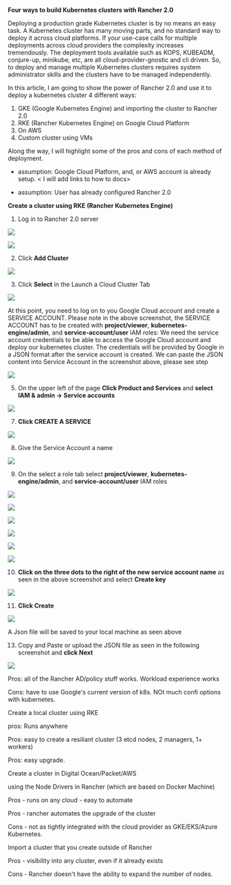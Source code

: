 **Four ways to build Kubernetes clusters with Rancher 2.0**

Deploying a production grade Kubernetes cluster is by no means an easy task.
A Kubernetes cluster has many moving parts, and no standard way to deploy it
across cloud platforms. If your use-case calls for multiple deployments across
cloud providers the complexity increases tremendously. The deployment
tools available such as KOPS, KUBEADM, conjure-up, minikube, etc, are all
cloud-provider-gnostic and cli driven. So, to deploy and manage multiple
Kubernetes clusters requires system administrator skills and the clusters
have to be managed independently.

In this article, I am going to show the power of Rancher 2.0 and use it to deploy a kubernetes cluster
4 different ways:
   1. GKE (Google Kubernetes Engine) and importing the cluster to Rancher 2.0
   2. RKE (Rancher Kubernetes Engine) on Google Cloud Platform
   3. On AWS
   4. Custom cluster using VMs

Along the way, I will highlight some of the pros and cons of each method of deployment.

* assumption: Google Cloud Platform, and, or AWS account is already setup.  < I will add links to how to docs>

* assumption: User has already configured Rancher 2.0

**Create a cluster using RKE (Rancher Kubernetes Engine)**

1. Log in to Rancher 2.0 server

![](https://github.com/rickalouani/Rancher-howto/blob/master/Rancher-screen-shots/create-cluster-1.png)


![](https://github.com/rickalouani/Rancher-howto/blob/master/Rancher-screen-shots/create-cluster-2.png)


2. Click **Add Cluster**


![](https://github.com/rickalouani/Rancher-howto/blob/master/Rancher-screen-shots/create-cluster-5.png)


3. Click **Select** in the Launch a Cloud Cluster Tab


![](https://github.com/rickalouani/Rancher-howto/blob/master/Rancher-screen-shots/create-cluster-4.png)

At this point, you need to log on to you Google Cloud account and create a SERVICE ACCOUNT. Please note in the above
screenshot, the SERVICE ACCOUNT has to be created with **project/viewer**, **kubernetes-engine/admin**, and **service-account/user** IAM roles:
We need the service account credentials to be able to access the Google Cloud account and deploy our kubernetes cluster.
The credentials will be provided by Google in a JSON format after the service account is created. We can paste the JSON content into Service Account in the screenshot above, please see step
      
      

![](https://github.com/rickalouani/Rancher-howto/blob/master/Rancher-screen-shots/create-sa-1.png)


5. On the upper left of the page **Click Product and Services** and **select
   IAM & admin -> Service accounts**



![](https://github.com/rickalouani/Rancher-howto/blob/master/Rancher-screen-shots/create-sa-2.png)

7. **Click CREATE A SERVICE**

![](https://github.com/rickalouani/Rancher-howto/blob/master/Rancher-screen-shots/create-sa-3.png)

8. Give the Service Account a name


![](https://github.com/rickalouani/Rancher-howto/blob/master/Rancher-screen-shots/create-sa-4.png)

9. On the select a role tab select **project/viewer**, **kubernetes-engine/admin**, 
   and **service-account/user** IAM roles

![](https://github.com/rickalouani/Rancher-howto/blob/master/Rancher-screen-shots/create-sa-5.png)


![](https://github.com/rickalouani/Rancher-howto/blob/master/Rancher-screen-shots/create-sa-6.png)


![](https://github.com/rickalouani/Rancher-howto/blob/master/Rancher-screen-shots/create-sa-7.png)


![](https://github.com/rickalouani/Rancher-howto/blob/master/Rancher-screen-shots/create-sa-8.png)


![](https://github.com/rickalouani/Rancher-howto/blob/master/Rancher-screen-shots/create-sa-9.png)


![](https://github.com/rickalouani/Rancher-howto/blob/master/Rancher-screen-shots/create-sa-10.png)

10. **Click on the three dots to the right of the new service account name** as seen in 
    the above screenshot and select **Create key**

![](https://github.com/rickalouani/Rancher-howto/blob/master/Rancher-screen-shots/create-sa-11.png)

11. **Click Create**

![](https://github.com/rickalouani/Rancher-howto/blob/master/Rancher-screen-shots/create-sa-12.png)

   A Json file will be saved to your local machine as seen above



13. Copy and Paste or upload the JSON file as seen in the following screenshot and **click Next**
  
![](https://github.com/rickalouani/Rancher-howto/blob/master/Rancher-screen-shots/create-cluster-3.png)

Pros: all of the Rancher AD/policy stuff works.  Workload experience works

Cons: have to use Google's current version of k8s. NOt much confi options with kubernetes.

Create a local cluster using RKE

pros: Runs anywhere

Pros: easy to create a resiliant cluster (3 etcd nodes, 2 managers, 1+ workers)

Pros: easy upgrade.

Create a cluster in Digital Ocean/Packet/AWS

using the Node Drivers in Rancher (which are based on Docker Machine)

Pros - runs on any cloud - easy to automate

Pros - rancher automates the upgrade of the cluster

Cons - not as tightly integrated with the cloud provider as GKE/EKS/Azure Kubernetes.

Import a cluster that you create outside of Rancher

Pros - visibility into any cluster, even if it already exists

Cons - Rancher doesn't have the ability to expand the number of nodes.
